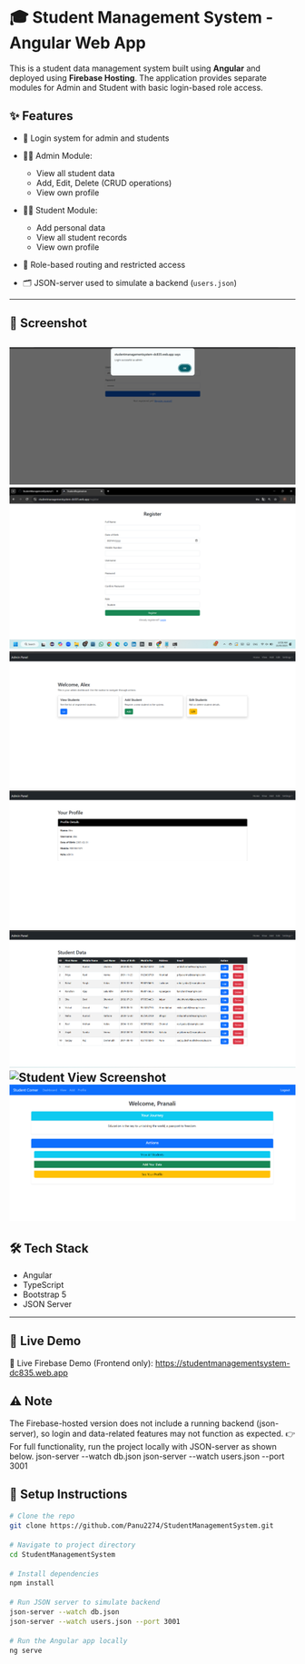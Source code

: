 # 🎓 Student Management System - Angular Web App

This is a student data management system built using **Angular** and deployed using **Firebase Hosting**. The application provides separate modules for Admin and Student with basic login-based role access.

## ✨ Features

- 🔐 Login system for admin and students
- 🧑‍💼 Admin Module:
  - View all student data
  - Add, Edit, Delete (CRUD operations)
  - View own profile
    
- 🧑‍🎓 Student Module:
  - Add personal data
  - View all student records
  - View own profile
- 🔁 Role-based routing and restricted access
- 🗂️ JSON-server used to simulate a backend (`users.json`)

---

## 📸 Screenshot


![Login Screenshot](./src/assets/login.png)
![Register Screenshot](./src/assets/register.png)
![Admin Panel Screenshot](./src/assets/admin-panel.png)
![Admin Profile Screenshot](./src/assets/profile.png)
![Admin view Screenshot](./src/assets/admin-view.png)
![Student View Screenshot](./src/assets/stud-view.png)
![Dashboard Screenshot](./src/assets/dashboard.png)
---

## 🛠️ Tech Stack

- Angular
- TypeScript
- Bootstrap 5
- JSON Server

---
## 🔗 Live Demo  

🚀 Live Firebase Demo (Frontend only):
https://studentmanagementsystem-dc835.web.app

## ⚠️ Note

The Firebase-hosted version does not include a running backend (json-server), so login and data-related features may not function as expected.
👉 For full functionality, run the project locally with JSON-server as shown below.
json-server --watch db.json
json-server --watch users.json --port 3001

## 🔧 Setup Instructions

```bash
# Clone the repo
git clone https://github.com/Panu2274/StudentManagementSystem.git

# Navigate to project directory
cd StudentManagementSystem

# Install dependencies
npm install

# Run JSON server to simulate backend
json-server --watch db.json
json-server --watch users.json --port 3001

# Run the Angular app locally
ng serve
